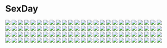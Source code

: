 # SexDay
![](https://konachan.com/jpeg/d6ebc5ac4f219b05b6443250bde79a2b/Konachan.com%20-%20267598%20anastasia_%28fate_grand_order%29%20aqua_eyes%20barefoot%20breasts%20cait%20fate_grand_order%20fate_%28series%29%20long_hair%20necklace%20nipples%20nude%20white%20white_hair.jpg)
![](https://konachan.com/image/8624e61ebbc9551c9e5acc3f112f5f38/Konachan.com%20-%20306394%20aliasing%20bed%20blush%20gloves%20gray_hair%20long_hair%20navel%20no_bra%20original%20panties%20police%20red_eyes%20ribbons%20skirt%20stockings%20tie%20underboob%20underwear%20wings.jpg)
![](https://konachan.com/image/9eb4849bb7192f84cc8d35c436201799/Konachan.com%20-%208901%20kanon%20tsukimiya_ayu.jpg)
![](https://konachan.com/image/b9b555ad0d0cff12b3576d2c5f36b26d/Konachan.com%20-%20162694%203d%20landscape%20night%20nobody%20original%20scenic%20sky%20snow%20stars%20water%20winter%20y-k.jpg)
![](https://konachan.com/jpeg/290704d952b0b744501bf7b646cd36fa/Konachan.com%20-%20270410%20bow%20game_console%20hirai_yuzuki%20horns%20long_hair%20original%20purple_eyes%20signed%20water%20white_hair.jpg)
![](https://konachan.com/image/5dbe8373739d75e27e2dcc33e4427544/Konachan.com%20-%2016813%20black_hair%20blonde_hair%20blue_eyes%20dress%20hiiragi_akao%20jinki_extend%20long_hair%20purple_eyes%20tsuzaki_aoba.jpg)
![](https://konachan.com/image/c8eea7ea073c509d065037d996069a12/Konachan.com%20-%20217075%20akiyama_mio%20catgirl%20group%20hirasawa_yui%20k-on%21%20kazu-chan%20nakano_azusa%20parody%20school_uniform%20suzuki_jun%20tagme%20tainaka_ritsu%20twintails%20yamanaka_sawako.jpg)
![](https://konachan.com/image/5d24b80929add33775cb727abf25a69c/Konachan.com%20-%20200539%202girls%20bandage%20book%20cigarette%20dark%20drink%20garuku%20glasses%20original%20paper%20shirt%20short_hair%20skirt%20smoking%20techgirl.jpg)
![](https://konachan.com/jpeg/e3f130f9decc70acf54082b6ae18b5e7/Konachan.com%20-%2093220%20hat%20original%20red_eyes%20tan_%28tangent%29.jpg)
![](https://konachan.com/image/2279edc86678133431c8d50c1bb45c2b/Konachan.com%20-%20274659%20azur_lane%20bed%20breasts%20brown_eyes%20brown_hair%20dress%20foxgirl%20jun.bit%20katana%20long_hair%20military%20ribbons%20stockings%20sword%20thighhighs%20uniform%20weapon.jpg)
![](https://konachan.com/image/a96fd39786126fcec00f3b007474544b/Konachan.com%20-%2073168%20hatsune_miku%20twintails%20vocaloid.jpg)
![](https://konachan.com/image/a7c831c011d56b8b60d1c4948474ce95/Konachan.com%20-%20190336%20canti%20flcl%20mosqi.jpg)
![](https://konachan.com/jpeg/33f7d50d1f19e29884efb4bbb91e1529/Konachan.com%20-%20253920%202girls%20aliasing%20anthropomorphism%20blonde_hair%20blush%20bow%20braids%20breasts%20flowers%20headdress%20short_hair%20skirt%20thighhighs%20water_lily%20white_hair%20yellow_eyes.jpg)
![](https://konachan.com/image/7a59007890422956c5590bcb98262874/Konachan.com%20-%2047677%20allen_walker%20blue_eyes%20d.gray-man%20dark%20monochrome%20vector.jpg)
![](https://konachan.com/jpeg/e5002204f07498c4fc4086fbf8800fce/Konachan.com%20-%20224867%20anmi%20bikini%20breasts%20cleavage%20glasses%20houkago_no_pleiades%20itsuki_%28houkago_no_pleiades%29%20nanako_%28houkago_no_pleiades%29%20pleiadian%20swimsuit%20weapon.jpg)
![](https://konachan.com/jpeg/a9cc98047698258f75eacde5c5228bb8/Konachan.com%20-%20206750%202girls%20blush%20breasts%20censored%20couch%20futanari%20game_cg%20koushou_aika%20marushin_%28denwa0214%29%20mihama_yomi%20nipples%20nude%20pussy%20sex%20sukui_no_serenade.jpg)
![](https://konachan.com/image/6ddbe493c8795b749aca95ffd9ef2b98/Konachan.com%20-%20280405%20bang_dream%21%20black_hair%20blonde_hair%20flowers%20hat%20long_hair%20minato_yukina%20scan%20tsurumaki_kokoro%20ueji_haruka%20yellow_eyes.jpg)
![](https://konachan.com/jpeg/d8c03e24c18595cacb9a8f915c66d919/Konachan.com%20-%20222679%20amino_%28tn7135%29%20ass%20barefoot%20bikini%20blush%20breasts%20cleavage%20hong_meiling%20izayoi_sakuya%20patchouli_knowledge%20swimsuit%20touhou.jpg)
![](https://konachan.com/image/da40cab0d37e6e0c55ca5d3de77b06e6/Konachan.com%20-%20158025%20hatsune_miku%20panties%20pink_hair%20sakura_miku%20skirt%20striped_panties%20twintails%20underwear%20vocaloid%20wacchi.jpg)
![](https://konachan.com/image/3caf2b3c957a406ac08b2a6e501bf8e0/Konachan.com%20-%2025764%20haruno_sakura%20male%20naruto%20uchiha_sasuke.jpg)
![](https://konachan.com/image/3e19cfce5e69c8b3aa3618088eaf5acd/Konachan.com%20-%2096934%20dress%20kaname_madoka%20mahou_shoujo_madoka_magica%20pink_hair%20red_eyes%20red_hair%20sakura_kyouko%20thighhighs%20twintails%20white.jpg)
![](https://konachan.com/image/39f908299795ed77118fe0c6a0b5615d/Konachan.com%20-%20109227%20red_hair%20robin_sena%20witch_hunter_robin.jpg)
![](https://konachan.com/jpeg/9d23b597ef629affd98d1da40fb50a8b/Konachan.com%20-%20266472%20animal%20gradient%20green_eyes%20green_hair%20japanese_clothes%20kochiya_sanae%20long_hair%20miko%20panties%20skirt_lift%20snake%20spread_legs%20touhou%20underwear%20vel0x_s.jpg)
![](https://konachan.com/image/840b788831a23cfd14debb1ef0dc5953/Konachan.com%20-%2031884%20ass%20black_hair%20blush%20breasts%20brown_eyes%20censored%20favorite%20game_cg%20happy_margaret%21%20kitanoji_nozomi%20kokonoka%20long_hair%20nipples%20nude%20pussy_juice%20sex.jpg)
![](https://konachan.com/image/fabd8c9ff185233802454fa48ddec6a7/Konachan.com%20-%2089799%20animal_ears%20foxgirl%20multiple_tails%20rby%20tail%20touhou%20yakumo_ran.jpg)
![](https://konachan.com/image/802fb2bf9fcb1b9a9d95c332c8692640/Konachan.com%20-%20255921%20gun%20jittsu%20original%20ruins%20shorts%20thighhighs%20weapon.jpg)
![](https://konachan.com/image/f27c58005d7082bf7ee3090973c3856a/Konachan.com%20-%20151003%20houjuu_nue%20kasodani_kyouko%20kumoi_ichirin%20murasa_minamitsu%20toramaru_shou%20touhou.jpg)
![](https://konachan.com/jpeg/4d5ac14e1e2790ea453aa309933dbe26/Konachan.com%20-%20149931%20game_cg%20koiiro_marriage%20marmalade%20murakami_suigun%20takamiya_kuon.jpg)
![](https://konachan.com/image/50c2bd88ffadd5ab90219ea24eeb4848/Konachan.com%20-%20266894%20blindfold%20blonde_hair%20blue_eyes%20blush%20bow%20cameltoe%20choker%20long_hair%20original%20panties%20skirt%20skirt_lift%20thighhighs%20twintails%20underwear%20yu-ta.jpg)
![](https://konachan.com/image/df1de7a761300641fefa8d39bc4022ea/Konachan.com%20-%20218252%202girls%20asutora%20flandre_scarlet%20remilia_scarlet%20touhou%20vampire.jpg)
![](https://konachan.com/image/76d34278460ac8bb39d1425fc8643969/Konachan.com%20-%20103787%20bra%20butterfly%20cherry_blossoms%20flowers%20hat%20mocchi%20panties%20petals%20pink_eyes%20purple_hair%20saigyouji_yuyuko%20touhou%20underwear.jpg)
![](https://konachan.com/jpeg/9e8239d1c1e1686b9eb8635b85c2683c/Konachan.com%20-%20287574%20aqua_eyes%20black_hair%20bow%20breasts%20butterfly%20flowers%20moon%20necklace%20original%20petals%20ribbons%20rose%20sky%20stars%20toshi_%281-147%29%20wristwear.jpg)
![](https://konachan.com/jpeg/f5c7a1aef035af591cfb420ff89c48f0/Konachan.com%20-%20165444%20ass%20blue_eyes%20blush%20hare_tokidoki_otenkiame%20kasugai_nazuna%20kusukusu%20panties%20school_uniform%20short_hair%20teddy_bear%20thighhighs%20underwear.jpg)
![](https://konachan.com/image/cc7e101cf3b4142e5a2f0ddd6e890257/Konachan.com%20-%2070594%20akiyama_mio%20headphones%20k-on%21%20kotobuki_tsumugi%20nakano_azusa%20tainaka_ritsu.jpg)
![](https://konachan.com/image/b50c5e006629b90e9eba7e6cf39dd36a/Konachan.com%20-%2054001%20gokudera_hayato%20group%20hibari_kyouya%20katekyou_hitman_reborn%20lambo%20leon%20male%20reborn%20rokudou_mukuro%20sasagawa_ryohei%20sawada_tsunayoshi%20yamamoto_takeshi.jpg)
![](https://konachan.com/image/f63920fe0ec1de6b231879f7b762926d/Konachan.com%20-%2010808%20swimsuit%20tagme.jpg)
![](https://konachan.com/jpeg/479a5571173671bda61428e11598ffee/Konachan.com%20-%2025056%20bow%20brown_eyes%20brown_hair%20computer%20kneehighs%20ponytail%20school_uniform%20suzumiya_haruhi%20suzumiya_haruhi_no_yuutsu.jpg)
![](https://konachan.com/image/6dec7477551c487f09ee2443c8529594/Konachan.com%20-%20130586%20censored%20feng%20game_cg%20green_hair%20hoshizora_e_kakaru_hashi%20penis%20pussy%20school_uniform%20sex%20toudou_koyori.jpg)
![](https://konachan.com/image/f631c441cfb5b282c03978119f2aa25c/Konachan.com%20-%2096975%20bicolored_eyes%20blood%20brown_hair%20flowers%20gyworz%20kujou_miu%20kurogane_no_linebarrels%20mecha%20petals%20skirt.jpg)
![](https://konachan.com/image/db979552a99edd13bc1fafde709ba376/Konachan.com%20-%20100957%20blue_eyes%20breasts%20cleavage%20cropped%20erect_nipples%20moritan%20open_shirt%20original%20pink_hair%20see_through.jpg)
![](https://konachan.com/image/3d81992acbf039451cf5e380d7ca4f10/Konachan.com%20-%20112369%20black_hair%20kunitomo_miori%20long_hair%20school_uniform%20shinsei_ni_shite_okasubekarazu%20watari_masahito.jpg)
![](https://konachan.com/jpeg/ad6f877c266197efac0c53210ab8121a/Konachan.com%20-%20176988%20animal%20bird%20candysoft%20game_cg%20glasses%20group%20kine_eiichi%20long_hair%20maid%20male%20murata_kaho%20oono_jirou%20purple_eyes%20purple_hair%20short_hair%20tie%20trap.jpg)
![](https://konachan.com/jpeg/5ce17566778978449956af804d05c222/Konachan.com%20-%20190662%20brown_hair%20erect_nipples%20flowers%20hakurei_reimu%20japanese_clothes%20ke-ta%20long_hair%20miko%20petals%20scan%20sideboob%20touhou.jpg)
![](https://konachan.com/image/712deb5fe18c2f53ffdba66c5a3ddfa9/Konachan.com%20-%20123268%20aircraft%20black_hair%20building%20call_of_duty%20city%20combat_vehicle%20gloves%20gray_eyes%20gun%20headphones%20long_hair%20military%20rain%20uniform%20water%20weapon.jpg)
![](https://konachan.com/image/7391603689ef28a7645bf01b4b2f6e57/Konachan.com%20-%20120213%20armor%20arsenixc%20cape%20long_hair%20original%20red%20weapon%20white_hair%20wings.jpg)
![](https://konachan.com/image/3d08a42e296c6f7bf6cbc81a2bac52d7/Konachan.com%20-%2058936%20arima_senne%20black_hair%20blue_eyes%20breasts%20glasses%20gym_uniform%20kashiwamochi_yomogi%20long_hair%20nipples%20open_shirt%20panties%20scan%20underwear.jpg)
![](https://konachan.com/image/fa09c08f052f85f3ddf6711c89b58032/Konachan.com%20-%20196929%20apron%20blonde_hair%20blush%20bow%20brown_eyes%20brown_hair%20crossover%20dress%20drink%20flowers%20food%20green_eyes%20kiniro_mosaic%20long_hair%20ribbons%20short_hair%20twintails.jpg)
![](https://konachan.com/image/1aa5e28fa2f8e93a3eb3368a8f370255/Konachan.com%20-%20302373%20aqua_eyes%20blonde_hair%20censored%20long_hair%20no_bra%20nopan%20ponytail%20satou_kuuki%20thighhighs.jpg)
![](https://konachan.com/image/93a0e0375aa691bae72a9d1984f060f2/Konachan.com%20-%2059070%20hatsune_miku%20koi_wa_sensou_%28vocaloid%29%20vocaloid%20white.jpg)
![](https://konachan.com/image/ffb82123e42072909259ae80f0d7327d/Konachan.com%20-%20104187%2024_%2824phage%29%20instrument%20original.jpg)
![](https://konachan.com/image/5ba067c5d64eeed6eb6d729eb3c681fc/Konachan.com%20-%2079120%20haruka_%28pokemon%29%20hikari_%28pokemon%29%20kasumi_%28pokemon%29%20maid%20pokemon.jpg)
![](https://konachan.com/image/487e34a1a9b8df7e7c739bae081316c9/Konachan.com%20-%2022110%20aria%20mizunashi_akari.jpg)
![](https://konachan.com/image/17701926590ddbfffe677f06db1f5a60/Konachan.com%20-%20177408%20bow%20cigarette%20fire%20fujiwara_no_mokou%20long_hair%20red_eyes%20rubihi_susutake%20shirt%20smoking%20touhou%20white_hair.jpg)
![](https://konachan.com/image/9b915acf6a06dc5a4812959b4554be92/Konachan.com%20-%20222207%20animal_ears%20aqua_hair%20breasts%20christmas%20foxgirl%20nude%20original%20red_eyes%20ribbons%20sesield%20tail%20thighhighs.jpg)
![](https://konachan.com/image/cac90b9b7de2cc436689731a5dda9a5e/Konachan.com%20-%20303041%202girls%20arknights%20ch%27en_%28arknights%29%20green_hair%20hoshiguma_%28arknights%29%20long_hair%20pink_eyes%20yellow_eyes%20yizhibao.jpg)
![](https://konachan.com/image/65b5d50d7e3080d98d23c7c4c0eea253/Konachan.com%20-%2097505%20bikini%20blonde_hair%20blue_eyes%20breasts%20cleavage%20coffee-kizoku%20swimsuit%20white.jpg)
![](https://konachan.com/image/ef5b8c2a11e0a429ee05005f229705bc/Konachan.com%20-%2014707%20range_murata.jpg)
![](https://konachan.com/jpeg/df3f6aa331f7d953cce47067307ad090/Konachan.com%20-%20202325%20close%20cropped%20nababa%20original%20short_hair%20yellow_eyes.jpg)
![](https://konachan.com/image/1112cb6ebbe27d3e7959942f6b1f81da/Konachan.com%20-%2036226%20bra-ban%21%20ebihara_minase%20kobuichi%20muririn%20yuzusoft.jpg)
![](https://konachan.com/image/182a5ae335e380cb098d07c46910a11d/Konachan.com%20-%20102289%20aliasing%20animal%20blonde_hair%20cherry_blossoms%20drink%20fan%20festival%20fish%20flowers%20japanese_clothes%20kimono%20loli%20mask%20original%20torii%20tree.jpg)
![](https://konachan.com/jpeg/286e5673a0aef0b15226bf6a5009fa04/Konachan.com%20-%20258063%20blonde_hair%20blush%20breasts%20game_cg%20long_hair%20maro_no_kanja_ha_gatenkei%20maro_no_kanja_wa_gatenkei_2%20navel%20nipples%20nude%20sakagami_umi%20sakimi_ayase%20sex.jpg)
![](https://konachan.com/jpeg/dacc020e233c9c6f3711727b39d9baf5/Konachan.com%20-%20186018%20animal%20bird%20bronya_zaychik%20cici%20gloves%20gray_eyes%20gray_hair%20honkai_impact%20leaves%20phone%20shorts%20techgirl%20thighhighs%20tree%20twintails.jpg)
![](https://konachan.com/jpeg/3b239eb98bb416fd31ac7bac3f73d4d4/Konachan.com%20-%20194758%20bath%20breasts%20ke-ta%20komeiji_satori%20nipples%20nude%20onsen%20pink_hair%20red_eyes%20scan%20short_hair%20touhou%20water.jpg)
![](https://konachan.com/jpeg/663560a7a0f2e0ee4f833227ac13a933/Konachan.com%20-%2043307%20christmas%20tagme%20tsunako.jpg)
![](https://konachan.com/jpeg/9fb975b5944a5567cf0e53e4c43ca5c0/Konachan.com%20-%20120790%20black_hair%20blue_eyes%20blush%20dress%20hat%20long_hair%20original%20retorillo%20signa%20sigonsoft%20thighhighs%20tie%20white.jpg)
![](https://konachan.com/jpeg/9024ccc23ac7f336afd94ddbe752d031/Konachan.com%20-%2040564%20higurashi_no_naku_koro_ni%20ryuuguu_rena.jpg)
![](https://konachan.com/image/9b1f47266d2e4c00393d4af8b3fccc5d/Konachan.com%20-%207801%20ayane%20hosoda_naoto%20nagasarete_airantou%20panties%20suzu%20thighhighs%20underwear.jpg)
![](https://konachan.com/image/8c66c5f39df368a30ef47e3ab9c537c9/Konachan.com%20-%2057590%20clarissa_satsuki_maezono%20honey_coming.jpg)
![](https://konachan.com/image/c7a920b6a34f87d7833d0f09733db18b/Konachan.com%20-%20170913%20building%20dualscreen%20grass%20iy_tujiki%20landscape%20night%20nobody%20original%20scenic%20sky%20stars.jpg)
![](https://konachan.com/image/3a43ad66552adfb5a0ace0adc707b321/Konachan.com%20-%20122403%20aliasing%20barefoot%20breasts%20cleavage%20dress%20food%20hat%20long_hair%20original%20summer_dress%20supertie%20white.jpg)
![](https://konachan.com/jpeg/da7450054d47e201d712ed1156ad39c1/Konachan.com%20-%20241709%20aosaki_yato%20aqua_hair%20blush%20crying%20flowers%20hatsune_miku%20hello_planet_%28vocaloid%29%20long_hair%20tears%20twintails%20vocaloid.jpg)
![](https://konachan.com/image/e2319757852270ec7f7421174f2cebc9/Konachan.com%20-%2056980%20bicycle%20kagamine_len%20kagamine_rin%20male%20tagme_%28artist%29%20vocaloid.jpg)
![](https://konachan.com/image/c617e66f64c3bc1eca453f4e04352dee/Konachan.com%20-%2089134%20beatrice%20male%20pizaya%20umineko_no_naku_koro_ni%20ushiromiya_battler.jpg)
![](https://konachan.com/image/82ad5eaf7d89494c9eb0a4dbe915224d/Konachan.com%20-%20133474%20anthropomorphism%20axis_powers_hetalia%20brown_hair%20cape%20dress%20green_eyes%20hungary_%28hetalia%29%20long_hair.jpg)
![](https://konachan.com/jpeg/934f7d6c3f427937b3eb829bd351d828/Konachan.com%20-%20164695%203rd_eye%20breasts%20cleavage%20game_cg%20gensou_no_idea%20long_hair%20makita_maki%20nanami_naru%20pink_hair%20red_eyes.jpg)
![](https://konachan.com/jpeg/bbf9b1391b2eab2b3860ce81b2ed3439/Konachan.com%20-%20296788%20aliasing%20blush%20bow%20long_hair%20navel%20paburisiyasu%20patchouli_knowledge%20pubic_hair%20purple_eyes%20pussy%20touhou%20uncensored.jpg)
![](https://konachan.com/image/017bf3d8f8e3827e449342ba0cd41804/Konachan.com%20-%20201615%20anthropomorphism%20blush%20breasts%20kantai_collection%20long_hair%20nipples%20no_bra%20panties%20qome%20rensouhou-kun%20thighhighs%20torn_clothes%20underwear.jpg)
![](https://konachan.com/image/f66ee03ce16d0050d3ee13a0bc0e3628/Konachan.com%20-%205001%20ass%20brown_eyes%20brown_hair%20jpeg_artifacts%20katase_shima%20loli%20nude%20thighhighs%20twintails%20uchuu_no_stellvia.jpg)
![](https://konachan.com/jpeg/261f17674bdbd3517a83b6f4159cad39/Konachan.com%20-%20118473%202girls%20bed%20black_hair%20bra%20cabbit%20game_cg%20loli%20midori_no_umi%20panties%20rikuno%20short_hair%20sorane%20twins%20underwear%20yukie.jpg)
![](https://konachan.com/image/549974f3502e8b0dd8d8f327518302a7/Konachan.com%20-%2012945%20close%20ergo_proxy%20re-l_mayer.jpg)
![](https://konachan.com/image/fd75d71c659b5f1079188169168f34d6/Konachan.com%20-%20225117%20building%20city%20clouds%20doraemon%20doraemon_%28character%29%20glasses%20leaves%20nobody%20ruins%20shade%20sky%20tetsukuzu_tetsuko%20water.jpg)
![](https://konachan.com/image/34f8f1c7c0f21f5fc4295158fb7d839c/Konachan.com%20-%20144326%20aqua_eyes%20aqua_hair%20blush%20flowers%20hatsune_miku%20jpeg_artifacts%20long_hair%20panties%20saihate%20thighhighs%20twintails%20umbrella%20underwear%20vocaloid%20water.jpg)
![](https://konachan.com/image/02921b7782a96df226a824f720071063/Konachan.com%20-%20156405%20all_male%20doll%20flowers%20hatsune_miku%20kagamine_len%20kagamine_rin%20kaito%20male%20meiko%20necklace%20rain%20shinwa%20umbrella%20vocaloid%20water.jpg)
![](https://konachan.com/jpeg/c7e7566acaefd70579437a76690ca964/Konachan.com%20-%20297782%20animal_ears%20bed%20blush%20bow%20brown_hair%20cat_smile%20dress%20green_eyes%20idolmaster%20idolmaster_cinderella_girls%20kurageso%20maekawa_miku%20short_hair%20thighhighs.jpg)
![](https://konachan.com/jpeg/f27812ecc21e6f41a57b178c630518c1/Konachan.com%20-%20228552%20aliasing%20ass%20beach%20blush%20cameltoe%20clouds%20garter%20green_eyes%20hinasaki%20popsicle%20ribbons%20saber%20short_hair%20sky%20sunglasses%20swimsuit%20water%20wet%20white_hair.jpg)
![](https://konachan.com/jpeg/2750be8713a7d41928b4433b918f443e/Konachan.com%20-%20238436%20breasts%20cleavage%20close%20haneru%20no_bra%20open_shirt%20original%20see_through%20white.jpg)
![](https://konachan.com/jpeg/3bde0ecce36750347803622e1b5d8166/Konachan.com%20-%20227690%20anthropomorphism%20ass%20drink%20heavy_cruiser_hime%20horns%20kantai_collection%20orange_eyes%20tobi-mura%20white_hair.jpg)
![](https://konachan.com/image/0ce7781318b12564310f176fd3e89496/Konachan.com%20-%20207547%20all_male%20close%20cropped%20howl%20howl%27s_moving_castle%20ilya_kuvshinov%20male%20monochrome.jpg)
![](https://konachan.com/jpeg/5efafbe4bf2e678f1a03da43a3d3a34a/Konachan.com%20-%20213692%20anthropomorphism%20kantai_collection%20kasumi_%28kancolle%29%20purple_hair%20ribbons%20school_uniform%20tahya.jpg)
![](https://konachan.com/jpeg/879f4559398df9dc64dcdd5b7e3e672d/Konachan.com%20-%2076872%20katana%20moso_%28mousou_temporary%29%20strike_witches%20sword%20tagme_%28character%29%20tree%20uniform%20weapon.jpg)
![](https://konachan.com/image/9e4a0ff9e29f55bd71079f258c8ccc88/Konachan.com%20-%20161862%202girls%20mahou_shoujo_madoka_magica%20mmco%20sakura_kyouko%20shoujo_ai%20tomoe_mami.jpg)
![](https://konachan.com/image/7797ae1d9599226a7fe62a00a3336f1e/Konachan.com%20-%2040092%20bell%20blush%20bow%20breasts%20catgirl%20fang%20galge.com%20gloves%20green_eyes%20headdress%20logo%20maid%20nipples%20onomeshin%20panties%20ribbons%20tail%20thighhighs%20underwear.jpg)
![](https://konachan.com/jpeg/0f5fef3174de35647f282636eea9d5a5/Konachan.com%20-%2082153%20aqua_eyes%20dress%20flowers%20megurine_luka%20pink_hair%20vocaloid.jpg)
![](https://konachan.com/image/36392bc7d1e764f23ed3a5fd9adf6e07/Konachan.com%20-%2010595%202girls%20barefoot%20kore_ga_watashi_no_goshujin-sama%20loli%20pochi%20sawatari_karin%20sawatari_mitsuki%20signed%20swimsuit%20watermark.jpg)
![](https://konachan.com/image/d0dedc81f9d399a0f853028618a935f5/Konachan.com%20-%20161276%20black_hair%20brown_eyes%20camera%20car%20long_hair%20original%20uttt.jpg)
![](https://konachan.com/image/0f5137ddefe1cc21e8322e8feced7891/Konachan.com%20-%2098499%20elly%20kitashirakawa_chiyuri%20kurumi_%28touhou%29%20mochi.f%20shinki%20touhou.jpg)
![](https://konachan.com/image/d26452a08135bfa2940482e62464b466/Konachan.com%20-%20199442%20boots%20breasts%20brown_hair%20cape%20clouds%20hat%20moon%20night%20original%20shirt%20short_hair%20skirt%20sky%20stars%20tanikawa%20witch%20witch_hat.jpg)
![](https://konachan.com/jpeg/db34a144e411688c0392966eb172ffc4/Konachan.com%20-%20141383%20colorful_cure%20etoiles%20game_cg%20moric%20panties%20ponytail%20red_eyes%20red_hair%20school_uniform%20short_hair%20skirt%20skirt_lift%20striped_panties%20underwear%20weapon.jpg)
![](https://konachan.com/image/7e261d4ce4184b9f0b7c888a7f5d4cd4/Konachan.com%20-%20171154%20bandage%20blue_hair%20breasts%20cleavage%20gun%20jenevan%20open_shirt%20original%20panties%20red_eyes%20school_uniform%20short_hair%20skirt%20torn_clothes%20underwear%20weapon.jpg)
![](https://konachan.com/jpeg/b339d8b8dc64756ad40022090050a3fa/Konachan.com%20-%20218149%20anthropomorphism%20aqua_eyes%20gin00%20gray_hair%20hamakaze_%28kancolle%29%20kantai_collection%20pantyhose%20school_uniform%20short_hair.jpg)
